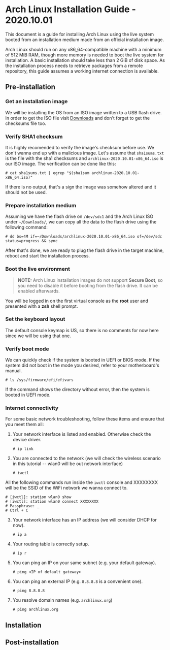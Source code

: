 # Arch Linux Installation Guide - 2020.10.01

This document is a guide for installing Arch Linux using the live system booted from an installation medium made from an official installation image.

Arch Linux should run on any x86_64-compatible machine with a minimum of 512 MiB RAM, though more memory is needed to boot the live system for installation. A basic installation should take less than 2 GiB of disk space. As the installation process needs to retrieve packages from a remote repository, this guide assumes a working internet connection is available.

## Pre-installation

### Get an installation image

We will be installing the OS from an ISO image written to a USB flash drive. In order to get the ISO file visit [Downloads](https://www.archlinux.org/download/) and don't forget to get the checksums file too.

### Verify SHA1 checksum

It is highly recomended to verify the image's checksum before use. We don't wanna end up with a malicious image. Let's assume that `sha1sums.txt` is the file with the sha1 checksums and `archlinux-2020.10.01-x86_64.iso` is our ISO image. The verification can be done like this:

    # cat sha1sums.txt | egrep "$(sha1sum archlinux-2020.10.01-x86_64.iso)"

If there is no output, that's a sign the image was somehow altered and it should not be used.

### Prepare installation medium

Assuming we have the flash drive on `/dev/sdc1` and the Arch Linux ISO under `~/Downloads/`, we can copy all the data to the flash drive using the following command:

    # dd bs=4M if=~/Downloads/archlinux-2020.10.01-x86_64.iso of=/dev/sdc status=progress && sync

After that's done, we are ready to plug the flash drive in the target machine, reboot and start the installation process.

### Boot the live environment

> **NOTE:** Arch Linux installation images do not support **Secure Boot**, so you need to disable it before booting from the flash drive. It can be enabled afterwards.

You will be logged in on the first virtual console as the **root** user and presented with a **zsh** shell prompt.

### Set the keyboard layout

The default console keymap is US, so there is no comments for now here since we will be using that one.

### Verify boot mode

We can quickly check if the system is booted in UEFI or BIOS mode. If the system did not boot in the mode you desired, refer to your motherboard's manual.

    # ls /sys/firmware/efi/efivars

If the command shows the directory without error, then the system is booted in UEFI mode.

### Internet connectivity

For some basic network troubleshooting, follow these items and ensure that you meet them all:

1. Your network interface is listed and enabled. Otherwise check the device driver.

    ```shell
    # ip link
    ```

2. You are connected to the network (we will check the wireless scenario in this tutorial -- wlan0 will be out network interface)

    ```shell
    # iwctl
    ```

  All the following commands run inside the `iwctl` console and XXXXXXXX will be the SSID of the WiFi network we wanna connect to.

    # [iwctl]: station wlan0 show
    # [iwctl]: station wlan0 connect XXXXXXXX
    # Passphrase: _
    # Ctrl + C

3. Your network interface has an IP address (we will consider DHCP for now).

    ```shell
    # ip a
    ```

4. Your routing table is correctly setup.

    ```shell
    # ip r
    ```

5. You can ping an IP on your same subnet (e.g. your default gateway).

    ```shell
    # ping <IP of default gateway>
    ```

6. You can ping an external IP (e.g. `8.8.8.8` is a convenient one).

    ```shell
    # ping 8.8.8.8
    ```

7. You resolve domain names (e.g. `archlinux.org`)

    ```shell
    # ping archlinux.org
    ```

## Installation

## Post-installation
